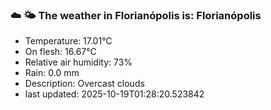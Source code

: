 ### ☁️ 🌤️  The weather in Florianópolis is: Florianópolis

- Temperature: 17.01°C
- On flesh: 16.67°C
- Relative air humidity: 73%
- Rain: 0.0 mm
- Description: Overcast clouds
- last updated: 2025-10-19T01:28:20.523842
